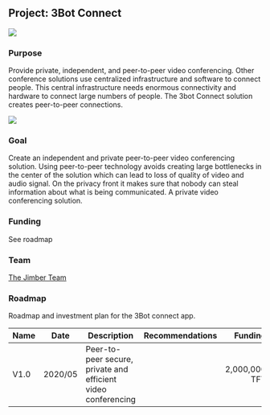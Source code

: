 ## Project: 3Bot Connect

![](https://www.consciousinternet.org/threefold/info/projects/3bot/3bot.jpg
)

### Purpose
Provide private, independent, and peer-to-peer video conferencing. Other conference solutions use centralized infrastructure and software to connect people. This central infrastructure needs enormous connectivity and hardware to connect large numbers of people. The 3bot Connect solution creates peer-to-peer connections.

![](3botconnect.png)


### Goal
Create an independent and private peer-to-peer video conferencing solution. Using peer-to-peer technology avoids creating large bottlenecks in the center of the solution which can lead to loss of quality of video and audio signal. On the privacy front it makes sure that nobody can steal information about what is being communicated. A private video conferencing solution.

### Funding
See roadmap

### Team

[The Jimber Team](https://www.jimber.org/securityBroker.html)

### Roadmap

Roadmap and investment plan for the 3Bot connect app.

| Name         | Date   | Description | Recommendations | Funding |
|:-------------|--------|-------------|-----------------|---------:|
| V1.0 |  2020/05 | Peer-to-peer secure, private and efficient video conferencing |  |2,000,000 TFT |